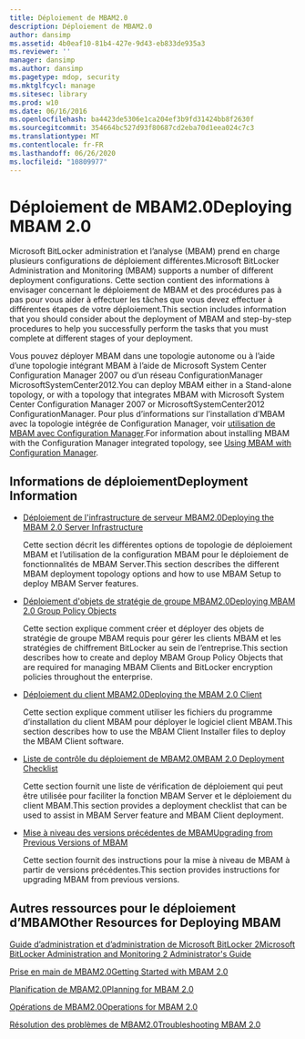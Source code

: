 ```yaml
---
title: Déploiement de MBAM2.0
description: Déploiement de MBAM2.0
author: dansimp
ms.assetid: 4b0eaf10-81b4-427e-9d43-eb833de935a3
ms.reviewer: ''
manager: dansimp
ms.author: dansimp
ms.pagetype: mdop, security
ms.mktglfcycl: manage
ms.sitesec: library
ms.prod: w10
ms.date: 06/16/2016
ms.openlocfilehash: ba4423de5306e1ca204ef3b9fd31424bb8f2630f
ms.sourcegitcommit: 354664bc527d93f80687cd2eba70d1eea024c7c3
ms.translationtype: MT
ms.contentlocale: fr-FR
ms.lasthandoff: 06/26/2020
ms.locfileid: "10809977"
---
```

# <span data-ttu-id="f4815-103">Déploiement de MBAM2.0</span><span class="sxs-lookup"><span data-stu-id="f4815-103">Deploying MBAM 2.0</span></span>


<span data-ttu-id="f4815-104">Microsoft BitLocker administration et l’analyse (MBAM) prend en charge plusieurs configurations de déploiement différentes.</span><span class="sxs-lookup"><span data-stu-id="f4815-104">Microsoft BitLocker Administration and Monitoring (MBAM) supports a number of different deployment configurations.</span></span> <span data-ttu-id="f4815-105">Cette section contient des informations à envisager concernant le déploiement de MBAM et des procédures pas à pas pour vous aider à effectuer les tâches que vous devez effectuer à différentes étapes de votre déploiement.</span><span class="sxs-lookup"><span data-stu-id="f4815-105">This section includes information that you should consider about the deployment of MBAM and step-by-step procedures to help you successfully perform the tasks that you must complete at different stages of your deployment.</span></span>

<span data-ttu-id="f4815-106">Vous pouvez déployer MBAM dans une topologie autonome ou à l’aide d’une topologie intégrant MBAM à l’aide de Microsoft System Center Configuration Manager 2007 ou d’un réseau ConfigurationManager MicrosoftSystemCenter2012.</span><span class="sxs-lookup"><span data-stu-id="f4815-106">You can deploy MBAM either in a Stand-alone topology, or with a topology that integrates MBAM with Microsoft System Center Configuration Manager 2007 or MicrosoftSystemCenter2012 ConfigurationManager.</span></span> <span data-ttu-id="f4815-107">Pour plus d’informations sur l’installation d’MBAM avec la topologie intégrée de Configuration Manager, voir [utilisation de MBAM avec Configuration Manager](using-mbam-with-configuration-manager.md).</span><span class="sxs-lookup"><span data-stu-id="f4815-107">For information about installing MBAM with the Configuration Manager integrated topology, see [Using MBAM with Configuration Manager](using-mbam-with-configuration-manager.md).</span></span>

## <span data-ttu-id="f4815-108">Informations de déploiement</span><span class="sxs-lookup"><span data-stu-id="f4815-108">Deployment Information</span></span>


-   [<span data-ttu-id="f4815-109">Déploiement de l'infrastructure de serveur MBAM2.0</span><span class="sxs-lookup"><span data-stu-id="f4815-109">Deploying the MBAM 2.0 Server Infrastructure</span></span>](deploying-the-mbam-20-server-infrastructure-mbam-2.md)

    <span data-ttu-id="f4815-110">Cette section décrit les différentes options de topologie de déploiement MBAM et l’utilisation de la configuration MBAM pour le déploiement de fonctionnalités de MBAM Server.</span><span class="sxs-lookup"><span data-stu-id="f4815-110">This section describes the different MBAM deployment topology options and how to use MBAM Setup to deploy MBAM Server features.</span></span>

-   [<span data-ttu-id="f4815-111">Déploiement d'objets de stratégie de groupe MBAM2.0</span><span class="sxs-lookup"><span data-stu-id="f4815-111">Deploying MBAM 2.0 Group Policy Objects</span></span>](deploying-mbam-20-group-policy-objects-mbam-2.md)

    <span data-ttu-id="f4815-112">Cette section explique comment créer et déployer des objets de stratégie de groupe MBAM requis pour gérer les clients MBAM et les stratégies de chiffrement BitLocker au sein de l’entreprise.</span><span class="sxs-lookup"><span data-stu-id="f4815-112">This section describes how to create and deploy MBAM Group Policy Objects that are required for managing MBAM Clients and BitLocker encryption policies throughout the enterprise.</span></span>

-   [<span data-ttu-id="f4815-113">Déploiement du client MBAM2.0</span><span class="sxs-lookup"><span data-stu-id="f4815-113">Deploying the MBAM 2.0 Client</span></span>](deploying-the-mbam-20-client-mbam-2.md)

    <span data-ttu-id="f4815-114">Cette section explique comment utiliser les fichiers du programme d’installation du client MBAM pour déployer le logiciel client MBAM.</span><span class="sxs-lookup"><span data-stu-id="f4815-114">This section describes how to use the MBAM Client Installer files to deploy the MBAM Client software.</span></span>

-   [<span data-ttu-id="f4815-115">Liste de contrôle du déploiement de MBAM2.0</span><span class="sxs-lookup"><span data-stu-id="f4815-115">MBAM 2.0 Deployment Checklist</span></span>](mbam-20-deployment-checklist-mbam-2.md)

    <span data-ttu-id="f4815-116">Cette section fournit une liste de vérification de déploiement qui peut être utilisée pour faciliter la fonction MBAM Server et le déploiement du client MBAM.</span><span class="sxs-lookup"><span data-stu-id="f4815-116">This section provides a deployment checklist that can be used to assist in MBAM Server feature and MBAM Client deployment.</span></span>

-   [<span data-ttu-id="f4815-117">Mise à niveau des versions précédentes de MBAM</span><span class="sxs-lookup"><span data-stu-id="f4815-117">Upgrading from Previous Versions of MBAM</span></span>](upgrading-from-previous-versions-of-mbam.md)

    <span data-ttu-id="f4815-118">Cette section fournit des instructions pour la mise à niveau de MBAM à partir de versions précédentes.</span><span class="sxs-lookup"><span data-stu-id="f4815-118">This section provides instructions for upgrading MBAM from previous versions.</span></span>

## <span data-ttu-id="f4815-119">Autres ressources pour le déploiement d’MBAM</span><span class="sxs-lookup"><span data-stu-id="f4815-119">Other Resources for Deploying MBAM</span></span>


[<span data-ttu-id="f4815-120">Guide d’administration et d’administration de Microsoft BitLocker 2</span><span class="sxs-lookup"><span data-stu-id="f4815-120">Microsoft BitLocker Administration and Monitoring 2 Administrator's Guide</span></span>](index.md)

[<span data-ttu-id="f4815-121">Prise en main de MBAM2.0</span><span class="sxs-lookup"><span data-stu-id="f4815-121">Getting Started with MBAM 2.0</span></span>](getting-started-with-mbam-20-mbam-2.md)

[<span data-ttu-id="f4815-122">Planification de MBAM2.0</span><span class="sxs-lookup"><span data-stu-id="f4815-122">Planning for MBAM 2.0</span></span>](planning-for-mbam-20-mbam-2.md)

[<span data-ttu-id="f4815-123">Opérations de MBAM2.0</span><span class="sxs-lookup"><span data-stu-id="f4815-123">Operations for MBAM 2.0</span></span>](operations-for-mbam-20-mbam-2.md)

[<span data-ttu-id="f4815-124">Résolution des problèmes de MBAM2.0</span><span class="sxs-lookup"><span data-stu-id="f4815-124">Troubleshooting MBAM 2.0</span></span>](troubleshooting-mbam-20-mbam-2.md)

 

 





